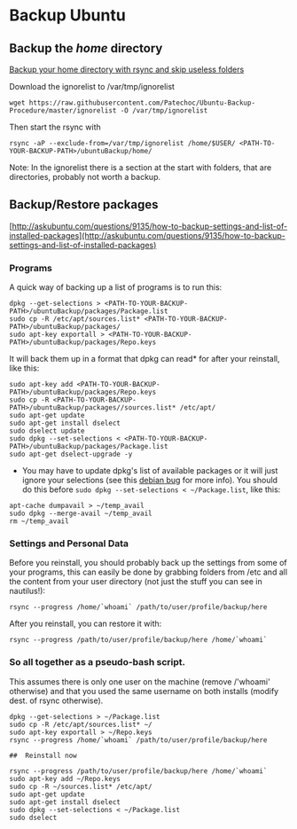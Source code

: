 # Backup Ubuntu

## Backup the *home* directory

[Backup your home directory with rsync and skip useless folders](http://askubuntu.com/questions/545655/backup-your-home-directory-with-rsync-and-skip-useless-folders)

Download the ignorelist to /var/tmp/ignorelist

```shell
wget https://raw.githubusercontent.com/Patechoc/Ubuntu-Backup-Procedure/master/ignorelist -O /var/tmp/ignorelist
```

Then start the rsync with

```shell
rsync -aP --exclude-from=/var/tmp/ignorelist /home/$USER/ <PATH-TO-YOUR-BACKUP-PATH>/ubuntuBackup/home/
```

Note:
In the ignorelist there is a section at the start with folders, that are directories, probably not worth a backup.


## Backup/Restore packages

[http://askubuntu.com/questions/9135/how-to-backup-settings-and-list-of-installed-packages](http://askubuntu.com/questions/9135/how-to-backup-settings-and-list-of-installed-packages)

### Programs
A quick way of backing up a list of programs is to run this:

```shell
dpkg --get-selections > <PATH-TO-YOUR-BACKUP-PATH>/ubuntuBackup/packages/Package.list
sudo cp -R /etc/apt/sources.list* <PATH-TO-YOUR-BACKUP-PATH>/ubuntuBackup/packages/
sudo apt-key exportall > <PATH-TO-YOUR-BACKUP-PATH>/ubuntuBackup/packages/Repo.keys
```

It will back them up in a format that dpkg can read* for after your reinstall, like this:

```shell
sudo apt-key add <PATH-TO-YOUR-BACKUP-PATH>/ubuntuBackup/packages/Repo.keys
sudo cp -R <PATH-TO-YOUR-BACKUP-PATH>/ubuntuBackup/packages//sources.list* /etc/apt/
sudo apt-get update
sudo apt-get install dselect
sudo dselect update
sudo dpkg --set-selections < <PATH-TO-YOUR-BACKUP-PATH>/ubuntuBackup/packages/Package.list
sudo apt-get dselect-upgrade -y
```

* You may have to update dpkg's list of available packages or it will just ignore your selections (see this [debian bug](https://bugs.debian.org/cgi-bin/bugreport.cgi?bug=703092) for more info). You should do this before `sudo dpkg --set-selections < ~/Package.list`, like this:

```shell
apt-cache dumpavail > ~/temp_avail
sudo dpkg --merge-avail ~/temp_avail
rm ~/temp_avail
```

### Settings and Personal Data

Before you reinstall, you should probably back up the settings from some of your programs, this can easily be done by grabbing folders from /etc and all the content from your user directory (not just the stuff you can see in nautilus!):

```shell
rsync --progress /home/`whoami` /path/to/user/profile/backup/here
```

After you reinstall, you can restore it with:

```shell
rsync --progress /path/to/user/profile/backup/here /home/`whoami`
```

### So all together as a pseudo-bash script.

This assumes there is only one user on the machine (remove /'whoami' otherwise) and that you used the same username on both installs (modify dest. of rsync otherwise).

```shell
dpkg --get-selections > ~/Package.list
sudo cp -R /etc/apt/sources.list* ~/
sudo apt-key exportall > ~/Repo.keys
rsync --progress /home/`whoami` /path/to/user/profile/backup/here

##  Reinstall now

rsync --progress /path/to/user/profile/backup/here /home/`whoami`
sudo apt-key add ~/Repo.keys
sudo cp -R ~/sources.list* /etc/apt/
sudo apt-get update
sudo apt-get install dselect
sudo dpkg --set-selections < ~/Package.list
sudo dselect
```
